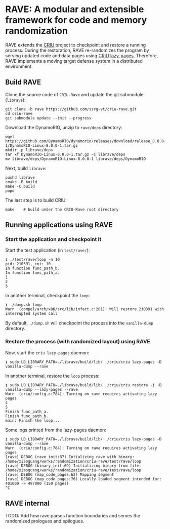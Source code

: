 RAVE: A modular and extensible framework for code and memory randomization
===
RAVE extends the [CRIU](https://criu.org/) project to checkpoint and restore a running process. During the restoration, RAVE re-randomizes the program by serving updated code and data pages using [CRIU lazy-pages](https://criu.org/Lazy_migration). Therefore, RAVE implements a moving target defense system in a distributed environment.

## Build RAVE
Clone the source code of `CRIU-Rave` and update the git submodule (`librave`):
```
git clone -b rave https://github.com/ssrg-vt/criu-rave.git
cd criu-rave
git submodule update --init --progress
```
Download the DynamoRIO, unzip to `rave/deps` directory:
```
wget https://github.com/DynamoRIO/dynamorio/releases/download/release_8.0.0-1/DynamoRIO-Linux-8.0.0-1.tar.gz
mkdir -p librave/deps
tar xf DynamoRIO-Linux-8.0.0-1.tar.gz -C librave/deps
mv librave/deps/DynamoRIO-Linux-8.0.0-1 librave/deps/DynamoRIO
```
Next, build `librave`:
```
pushd librave
cmake -B build
make -C build
popd
```
The last step is to build CRIU:
```
make    # build under the CRIU-Rave root directory
```

## Running applications using RAVE
### Start the application and checkpoint it
Start the test application (in `test/rave/`):
```
❯ ./test/rave/loop -n 10
pid: 210391, cnt: 10
In function func_path_b.
In function func_path_a.
1 
2 
3 
```
In another terminal, checkpoint the `loop`:
```
❯ ./dump.sh loop
Warn  (compel/arch/x86/src/lib/infect.c:281): Will restore 210391 with interrupted system call
```
By default, `./dump.sh` will checkpoint the process into the `vanilla-dump` directory.

### Restore the process (with randomized layout) using RAVE
Now, start the `criu lazy-pages` daemon:
```
❯ sudo LD_LIBRARY_PATH=./librave/build/lib/ ./criu/criu lazy-pages -D vanilla-dump --rave
```

In another terminal, restore the `loop` process:
```
❯ sudo LD_LIBRARY_PATH=./librave/build/lib/ ./criu/criu restore -j -D vanilla-dump --lazy-pages --rave
Warn  (criu/config.c:784): Turning on rave requires activating lazy pages
4 
5 
Finish func_path_a.
Finish func_path_b.
main: Finish the loop...
```

Some logs printed from the lazy-pages daemon:
```
❯ sudo LD_LIBRARY_PATH=./librave/build/lib/ ./criu/criu lazy-pages -D vanilla-dump --rave
Warn  (criu/config.c:784): Turning on rave requires activating lazy pages
[rave] DEBUG (rave_init:87) Intializing rave with binary: /home/xiaoguang/works/randomization/criu-rave/test/rave/loop
[rave] DEBUG (binary_init:69) Initializing binary from file: /home/xiaoguang/works/randomization/criu-rave/test/rave/loop
[rave] DEBUG (map_code_pages:62) Mapping segment
[rave] DEBUG (map_code_pages:76) Locally loaded segment intended for: 401000 -> 497000 (150 pages)
^C
```

## RAVE internal
TODO: Add how rave parses function boundaries and serves the randomized prologues and epilogues.
